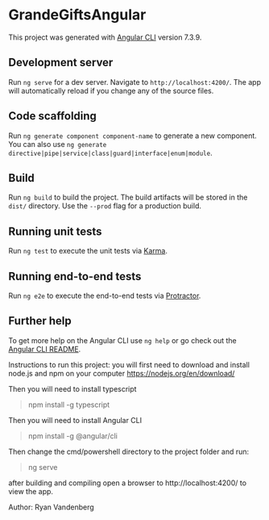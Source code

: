 # GrandeGiftsAngular

This project was generated with [Angular CLI](https://github.com/angular/angular-cli) version 7.3.9.

## Development server

Run `ng serve` for a dev server. Navigate to `http://localhost:4200/`. The app will automatically reload if you change any of the source files.

## Code scaffolding

Run `ng generate component component-name` to generate a new component. You can also use `ng generate directive|pipe|service|class|guard|interface|enum|module`.

## Build

Run `ng build` to build the project. The build artifacts will be stored in the `dist/` directory. Use the `--prod` flag for a production build.

## Running unit tests

Run `ng test` to execute the unit tests via [Karma](https://karma-runner.github.io).

## Running end-to-end tests

Run `ng e2e` to execute the end-to-end tests via [Protractor](http://www.protractortest.org/).

## Further help

To get more help on the Angular CLI use `ng help` or go check out the [Angular CLI README](https://github.com/angular/angular-cli/blob/master/README.md).

Instructions to run this project:
you will first need to download and install node.js and npm on your computer
https://nodejs.org/en/download/

Then you will need to install typescript
> npm install -g typescript

Then you will need to install Angular CLI
> npm install -g @angular/cli

Then change the cmd/powershell directory to the project folder and run:
>ng serve

after building and compiling open a browser to http://localhost:4200/ to view the app.

Author: Ryan Vandenberg
